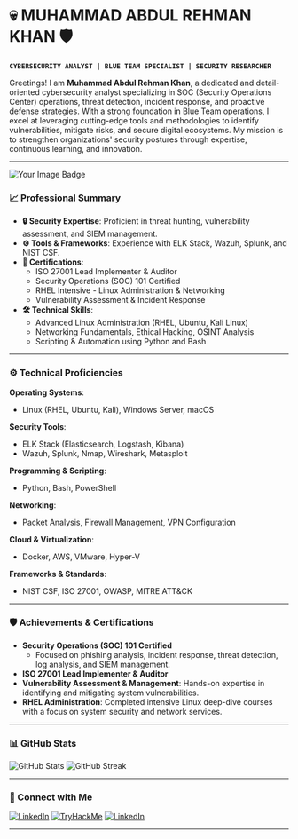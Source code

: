 # 💀 MUHAMMAD ABDUL REHMAN KHAN 🛡️  

**`CYBERSECURITY ANALYST | BLUE TEAM SPECIALIST | SECURITY RESEARCHER`**

Greetings! I am **Muhammad Abdul Rehman Khan**, a dedicated and detail-oriented cybersecurity analyst specializing in SOC (Security Operations Center) operations, threat detection, incident response, and proactive defense strategies. With a strong foundation in Blue Team operations, I excel at leveraging cutting-edge tools and methodologies to identify vulnerabilities, mitigate risks, and secure digital ecosystems. My mission is to strengthen organizations' security postures through expertise, continuous learning, and innovation.  

---
<img src="https://tryhackme-badges.s3.amazonaws.com/m4rk3rXpl0it.png?update=2" alt="Your Image Badge" />



### 📈 Professional Summary  

- **🔒 Security Expertise**: Proficient in threat hunting, vulnerability assessment, and SIEM management.  
- **⚙️ Tools & Frameworks**: Experience with ELK Stack, Wazuh, Splunk, and NIST CSF.  
- **📜 Certifications**:  
  - ISO 27001 Lead Implementer & Auditor  
  - Security Operations (SOC) 101 Certified  
  - RHEL Intensive - Linux Administration & Networking  
  - Vulnerability Assessment & Incident Response  
- **🛠️ Technical Skills**:  
  - Advanced Linux Administration (RHEL, Ubuntu, Kali Linux)  
  - Networking Fundamentals, Ethical Hacking, OSINT Analysis  
  - Scripting & Automation using Python and Bash  

---

### ⚙️ Technical Proficiencies  

**Operating Systems**:  
- Linux (RHEL, Ubuntu, Kali), Windows Server, macOS  

**Security Tools**:  
- ELK Stack (Elasticsearch, Logstash, Kibana)  
- Wazuh, Splunk, Nmap, Wireshark, Metasploit  

**Programming & Scripting**:  
- Python, Bash, PowerShell  

**Networking**:  
- Packet Analysis, Firewall Management, VPN Configuration  

**Cloud & Virtualization**:  
- Docker, AWS, VMware, Hyper-V  

**Frameworks & Standards**:  
- NIST CSF, ISO 27001, OWASP, MITRE ATT&CK  

---

### 🛡️ Achievements & Certifications  

- **Security Operations (SOC) 101 Certified**  
  - Focused on phishing analysis, incident response, threat detection, log analysis, and SIEM management.  
- **ISO 27001 Lead Implementer & Auditor**  
- **Vulnerability Assessment & Management**: Hands-on expertise in identifying and mitigating system vulnerabilities.  
- **RHEL Administration**: Completed intensive Linux deep-dive courses with a focus on system security and network services.  

---

### 📊 GitHub Stats  

![GitHub Stats](https://github-readme-stats.vercel.app/api?username=m4rk3rXpl0it&show_icons=true&theme=gruvbox)  ![GitHub Streak](https://streak-stats.demolab.com?user=m4rk3rXpl0it&theme=gruvbox&border_radius=4.5)  

---

### 🔗 Connect with Me  

[![LinkedIn](https://img.shields.io/badge/LinkedIn-Connect-blue?style=for-the-badge&logo=linkedin)](https://www.linkedin.com/in/muhammadabdulrehmankhanofficial/)  [![TryHackMe](https://img.shields.io/badge/TryHackMe-Badge-red?style=for-the-badge&logo=tryhackme)](https://tryhackme.com/p/m4rk3rXpl0it) [![LinkedIn](https://img.shields.io/badge/WEBSITE-VISIT_NOW-green?style=for-the-badge&logo=globe)](https://m4rk3rxpl0it.github.io/)

---  
